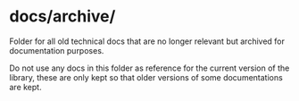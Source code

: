 # docs/archive/
Folder for all old technical docs that are no longer relevant but archived for documentation purposes.

Do not use any docs in this folder as reference for the current version of the library, these are only kept so that older versions of some documentations are kept.